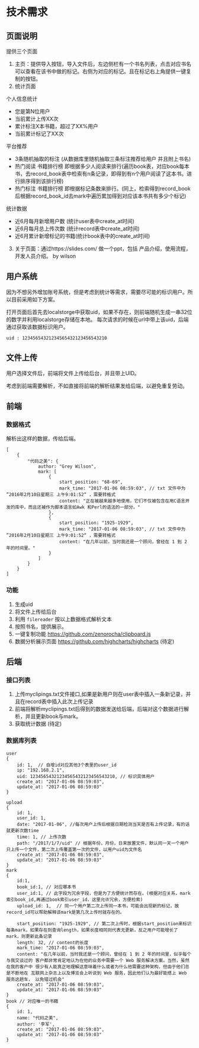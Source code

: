 # 技术需求
## 页面说明
提供三个页面

1. 主页：提供导入按钮，导入文件后，左边侧栏有一个书名列表，点击对应书名可以查看在该书中做的标记。右侧为对应的标记。且在标记右上角提供一键复制的按钮。
2. 统计页面

个人信息统计  
- 您是第N位用户
- 当前累计上传XX次
- 累计标注X本书籍，超过了XX%用户
- 当前累计标记了XX次

平台推荐
- 3条随机抽取的标注 (从数据库里随机抽取三条标注推荐给用户 并且附上书名)
- 热门阅读 书籍排行榜 即根据多少人阅读来排行(遍历book表，对应book每本书，去record_book表中检索有n条记录，即得到有n个用户阅读了这本书。进行排序得到该排行榜)
- 热门标注 书籍排行榜 即根据标记条数来排行。(同上，检索得到record_book后根据record_book_id去mark中遍历累加得到对应该本书共有多少个标记)


统计数据
- 近6月每月新增用户数 (统计user表中create_at时间)
- 近6月每月总上传次数 (统计record表中create_at时间)
- 近6月累计新增标记的书籍(统计book表中的create_at时间)

3. 关于页面：通过https://slides.com/ 做一个ppt，包括 产品介绍，使用流程，开发人员介绍。 by wilson

## 用户系统
因为不想另外增加账号系统，但是考虑到统计等需求，需要尽可能的标识用户。所以目前采用如下方案。

打开页面后首先去localstorge中获取uid，如果不存在，则前端随机生成一串32位的数字并利用localstorge存储在本地。
每次请求的时候在url中带上该uid，后端通过获取该数据标识用户。
 
`uid : 12345654321234565432123456543210`

## 文件上传
用户选择文件后，前端将文件上传给后台，并且带上UID。

考虑到前端需要解析，不如直接将前端的解析结果发给后端，以避免重复劳动。

## 前端
### 数据格式
解析出这样的数据，传给后端。
```
[
    {
        "代码之美": {
            author: "Grey Wilson",
            mark: [
                {
                    start_position: "68-69",
                    mark_time: "2017-01-06 08:59:03", // txt 文件中为 ”2016年2月10日星期三 上午9:01:52“ ，需要转格式
                    content: "正在被越来越多地使用，它们不仅被包含在用C语言开发的库中，而且还被作为脚本语言如Awk 和Perl的语法的一部分。"
                },
                {
                    start_position: "1925-1929",
                    mark_time: "2017-01-06 08:59:03", // txt 文件中为 ”2016年2月10日星期三 上午9:01:52“ ，需要转格式
                    content: "在几年以前，当时我还是一个顾问，曾经在 1 到 2 年的时间里。"
                }
            ]
        }
    }
]
```
### 功能
1. 生成uid
2. 将文件上传给后台
3. 利用 `filereader` 按以上数据格式解析文本
4. 按照书名，提供展示。
5. 一键复制功能 https://github.com/zenorocha/clipboard.js
6. 数据分析展示页面 https://github.com/highcharts/highcharts (待定)

## 后端

### 接口列表
1. 上传myclipings.txt文件接口,如果是新用户则在user表中插入一条新记录，并且在record表中插入此次上传记录
2. 前端将解析myclipings.txt后得到的数据发送给后端，后端对这个数据进行解析，并且更新book与mark。 
3. 获取统计数据 (待定)

### 数据库列表
```
user
{
    id: 1,  // 自增id对应其他3个表里的user_id
    ip: "192.168.2.1", 
    uid: 12345654321234565432123456543210, // 标识具体用户
    create_at: "2017-01-06 08:59:03",
    update_at: "2017-01-06 08:59:03"
}

upload
{
    id: 1,
    user_id: 1, 
    date: "2017-01-06", //每次用户上传后根据日期检测当天是否有上传记录，有的话就更新次数time
    time: 1, // 上传次数 
    path: "/2017/1/7/uid" // 根据年份，月份，日来放置文件，默认同一天一个用户只上传一个文件，第二次上传覆盖第一次的文件，以用户uid为文件名
    create_at: "2017-01-06 08:59:03",
    update_at: "2017-01-06 08:59:03"
}
mark
{
    id:1,
    book_id:1, // 对应哪本书
    user_id:1, // 此字段为冗余字段，但是为了方便统计而存在。(根据对应关系，mark索引book_id,再通过book索引user_id，这里允许冗余，方便检索)
    upload_id: 1,  // 同一个用户第二次上传同一本书，可能会出现新的标记，故record_id可以帮助解释该mark是第几次上传时就存在的。
    
    start_position: "1925-1929", // 第二次上传时，根据start_position来标识每条mark，如果存在则查询length，如果长度相同则代表无更新，反之用户可能增长了mark，则更新此条记录
    length: 32, // content的长度
    mark_time: "2017-01-06 08:59:03", 
    content: "在几年以前，当时我还是一个顾问，曾经在 1 到 2 年的时间里，似乎每个与我交谈过的 客户都非常肯定地认为在他的业务中需要一个 Web 服务解决方案。当然，虽然在我的客户中 很少有人能真正地理解这意味着什么或者为什么他需要这种架构，但由于他们总是不断地在 互联网上杂志上以及博览会上听说到 Web 服务，因此他们认为最好能搭上 Web 服务这趟车， 以免错过机会"
    create_at: "2017-01-06 08:59:03",
    update_at: "2017-01-06 08:59:03"
}
book // 对应唯一的书籍
{
    id: 1,
    name: "代码之美",
    author: '李军',
    create_at: "2017-01-06 08:59:03",
    update_at: "2017-01-06 08:59:03"
}
```
